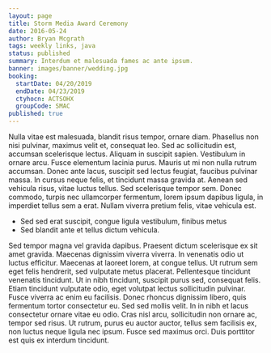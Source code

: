 ```yaml
---
layout: page
title: Storm Media Award Ceremony
date: 2016-05-24
author: Bryan Mcgrath
tags: weekly links, java
status: published
summary: Interdum et malesuada fames ac ante ipsum.
banner: images/banner/wedding.jpg
booking:
  startDate: 04/20/2019
  endDate: 04/23/2019
  ctyhocn: ACTSOHX
  groupCode: SMAC
published: true
---
```

Nulla vitae est malesuada, blandit risus tempor, ornare diam. Phasellus non nisi pulvinar, maximus velit et, consequat leo. Sed ac sollicitudin est, accumsan scelerisque lectus. Aliquam in suscipit sapien. Vestibulum in ornare arcu. Fusce elementum lacinia purus. Mauris ut mi non nulla rutrum accumsan. Donec ante lacus, suscipit sed lectus feugiat, faucibus pulvinar massa. In cursus neque felis, et tincidunt massa gravida at. Aenean sed vehicula risus, vitae luctus tellus. Sed scelerisque tempor sem. Donec commodo, turpis nec ullamcorper fermentum, lorem ipsum dapibus ligula, in imperdiet tellus sem a erat. Nullam viverra pretium felis, vitae vehicula est.

* Sed sed erat suscipit, congue ligula vestibulum, finibus metus
* Sed blandit ante et tellus dictum vehicula.

Sed tempor magna vel gravida dapibus. Praesent dictum scelerisque ex sit amet gravida. Maecenas dignissim viverra viverra. In venenatis odio ut luctus efficitur. Maecenas at laoreet lorem, at congue tellus. Ut rutrum sem eget felis hendrerit, sed vulputate metus placerat. Pellentesque tincidunt venenatis tincidunt. Ut in nibh tincidunt, suscipit purus sed, consequat felis. Etiam tincidunt vulputate odio, eget volutpat lectus sollicitudin pulvinar.
Fusce viverra ac enim eu facilisis. Donec rhoncus dignissim libero, quis fermentum tortor consectetur eu. Sed sed mollis velit. In in nibh et lacus consectetur ornare vitae eu odio. Cras nisl arcu, sollicitudin non ornare ac, tempor sed risus. Ut rutrum, purus eu auctor auctor, tellus sem facilisis ex, non luctus neque ligula nec ipsum. Fusce sed maximus orci. Duis porttitor est quis ex interdum tincidunt.
